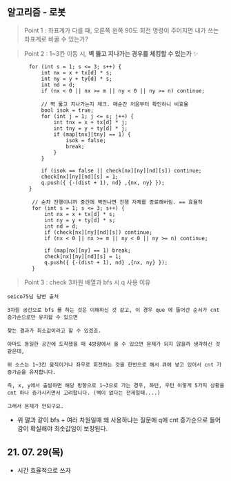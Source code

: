 ## 알고리즘 - 로봇

 > Point 1 : 좌표계가 다를 때, 오른쪽 왼쪽 90도 회전 명령이 주어지면 내가 쓰는 좌표계로 바꿀 수 있는가?

 > Point 2 : 1~3칸 이동 시, **벽 뚫고 지나가는 경우를 체킹할 수 있는가** :sparkles:

 ```
 		for (int s = 1; s <= 3; s++) {
			int nx = x + tx[d] * s;
			int ny = y + ty[d] * s;
			int nd = d;
			if (nx < 0 || nx >= m || ny < 0 || ny >= n) continue;

			// 벽 뚫고 지나가는지 체크. 매순간 처음부터 확인하니 비효율
			bool isok = true;
			for (int j = 1; j <= s; j++) {
				int tnx = x + tx[d] * j;
				int tny = y + ty[d] * j;
				if (map[tnx][tny] == 1) {
					isok = false;
					break;
				}
			}

			if (isok == false || check[nx][ny][nd][s]) continue;
			check[nx][ny][nd][s] = 1;
			q.push({ {-(dist + 1), nd} ,{nx, ny} });
		}
```

```
        // 순차 진행이니까 중간에 벽만나면 진행 자체를 종료해버림. == 효율적
		for (int s = 1; s <= 3; s++) {
			int nx = x + tx[d] * s;
			int ny = y + ty[d] * s;
			int nd = d;
			if (check[nx][ny][nd][s]) continue;
			if (nx < 0 || nx >= m || ny < 0 || ny >= n) continue;

			if (map[nx][ny] == 1) break;
			check[nx][ny][nd][s] = 1;
			q.push({ {-(dist + 1), nd} ,{nx, ny} });
		}
```

> Point 3 : check 3차원 배열과 bfs 시 q 사용 이유

```
seico75님 답변 출처

3차원 공간으로 bfs 를 하는 것은 이해하신 것 같고, 이 경우 que 에 들어간 순서가 cnt 증가순으로만 유지할 수 있으면 

찾는 결과가 최소값이라고 할 수 있겠죠.

아마도 동일한 공간에 도착했을 때 4방향에서 올 수 있으면 문제가 되지 않을까 생각하신 것 같은데, 

위 소스는 1~3칸 움직이거나 좌우로 회전하는 것을 한번으로 해서 큐에 넣고 있어서 cnt 가 증가순을 유지합니다.

즉, x, y에서 출발하면 해당 방향으로 1~3으로 가는 경우, 좌턴, 우턴 이렇게 5가지 상황을 cnt 하나 증가시키면서 고려합니다. (벽이 없다는 전제일때....)

그래서 문제가 안되구요.
```

 - 위 말과 같이 bfs + 여러 차원일때 왜 사용하냐는 질문에 q에 cnt 증가순으로 들어감이 확실해야 최솟값임이 보장된다.

## 21. 07. 29(목)

 - 시간 효율적으로 쓰자